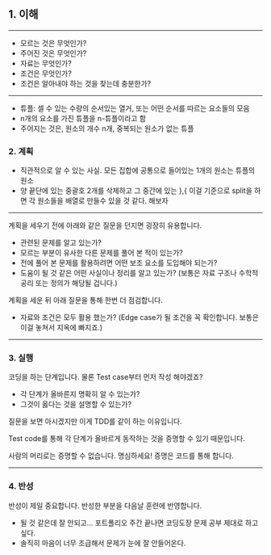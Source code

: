 ## 1. 이해

---
- 모르는 것은 무엇인가?
- 주어진 것은 무엇인가?
- 자료는 무엇인가?
- 조건은 무엇인가?
- 조건은 알아내야 하는 것을 찾는데 충분한가?
---
- 튜플: 셀 수 있는 수량의 순서있는 열거, 또는 어떤 순서를 따르는 요소들의 모음
- n개의 요소를 가진 튜플을 n-튜플이라고 함
- 주어지는 것은, 원소의 개수 n개, 중복되는 원소가 없는 튜플


### 2. 계획
- 직관적으로 알 수 있는 사실. 모든 집합에 공통으로 들어있는 1개의 원소는 튜플의 원소 
- 양 끝단에 있는 중괄호 2개를 삭제하고 그 중간에 있는 },{ 이걸 기준으로 split을 하면 각 원소들을 배열로 만들수 있을 것 같다. 해보자

---
계획을 세우기 전에 아래와 같은 질문을 던지면 굉장히 유용합니다.

- 관련된 문제를 알고 있는가?
- 모르는 부분이 유사한 다른 문제를 풀어 본 적이 있는가?
- 전에 풀어 본 문제를 활용하려면 어떤 보조 요소를 도입해야 되는가?
- 도움이 될 것 같은 어떤 사실이나 정리를 알고 있는가? (보통은 자료 구조나 수학적 공리 또는 정의가 해당될 겁니다.)

계획을 세운 뒤 아래 질문을 통해 한번 더 점검합니다.

- 자료와 조건은 모두 활용 했는가? (Edge case가 될 조건을 꼭 확인합니다. 보통은 이걸 놓쳐서 지옥에 빠지죠.)
---

### 3. 실행

코딩을 하는 단계입니다. 물론 Test case부터 먼저 작성 해야겠죠?

- 각 단계가 올바른지 명확히 알 수 있는가?
- 그것이 옳다는 것을 설명할 수 있는가?

질문을 보면 아시겠지만 이게 TDD를 같이 하는 이유입니다.

Test code를 통해 각 단계가 올바르게 동작하는 것을 증명할 수 있기 때문입니다.

사람의 머리로는 증명할 수 없습니다. 명심하세요! 증명은 코드를 통해 합니다.

---

### 4. 반성

반성이 제일 중요합니다. 반성한 부분을 다음날 훈련에 반영합니다.
- 될 것 같은데 잘 안되고... 포트폴리오 주간 끝나면 코딩도장 문제 공부 제대로 하고 싶다.
- 솔직히 마음이 너무 조급해서 문제가 눈에 잘 안들어온다.
